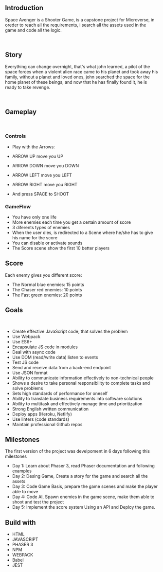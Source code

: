 ## Introduction

Space Avenger is a Shooter Game, is a capstone project for Microverse, in oreder to reach all the requirements, i search all the assets used in the game and code all the logic.

<br/>

## Story

Everything can change overnight, that's what john learned, a pilot of the space forces when a violent alien race came to his planet and took away his family, without a planet and loved ones, john searched the space for the home planet of these beings, and now that he has finally found it, he is ready to take revenge.

<br/>

## Gameplay

<br/>

### Controls

  - Play with the Arrows:

  - ARROW UP move you UP
  - ARROW DOWN move you DOWN
  - ARROW LEFT move you LEFT
  - ARROW RIGHT move you RIGHT

  - And press SPACE to SHOOT

### GameFlow

  - You have only one life
  - More enemies each time you get a certain amount of score
  - 3 diferents types of enemies
  - When the user dies, 
    is redirected to a Scene where he/she has to give his name for the score
  - You can disable or activate sounds
  - The Score scene show the first 10 better players

## Score

Each enemy gives you different score:

  - The Normal blue enemies: 15 points
  - The Chaser red enemies: 10 points
  - The Fast green enemies: 20 points

## Goals

<br/>

  - Create effective JavaScript code, that solves the problem
  - Use Webpack
  - Use ES6+
  - Encapsulate JS code in modules
  - Deal with async code
  - Use DOM (read/write data) listen to events
  - Test JS code
  - Send and receive data from a back-end endpoint
  - Use JSON format
  - Ability to communicate information effectively to non-technical people
  - Shows a desire to take personal responsibility to complete tasks and solve problems
  - Sets high standards of performance for oneself
  - Ability to translate business requirements into software solutions
  - Ability to multitask and effectively manage time and prioritization
  - Strong English written communication
  - Deploy apps (Heroku, Netlify)
  - Use linters (code standards)
  - Maintain professional Github repos

## Milestones

The first version of the project was develpoment in 6 days following this milestones

  - Day 1: Learn about Phaser 3, read Phaser documentation and following examples
  - Day 2: Desing Game, Create a story for the game and search all the assets
  - Day 3: Code Game Basis, prepare the game scenes and make the player able to move
  - Day 4: Code AI, Spawn enemies in the game scene, make them able to shoot and test the project
  - Day 5: Implement the score system Using an API and Deploy the game.

## Build with 

  - HTML 
  - JAVASCRIPT
  - PHASER 3
  - NPM
  - WEBPACK
  - Babel
  - JEST 